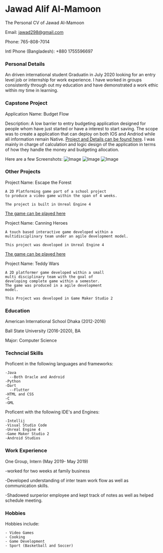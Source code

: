 # Jawad Alif Al-Mamoon
The Personal CV of Jawad Al-Mamoon

Email: jawad298@gmail.com

Phone: 765-808-7014

Intl Phone (Bangladesh): +880 1755596697


### Personal Details
An driven international student Graduatin in July 2020 looking for an entry level job or internship for work experience. I have worked in groups consistently through out my education and have demonstrated a work ethic within my time in learning.

### Capstone Project

Application Name: Budget Flow

Description: A low barrier to entry budgeting application designed for people whom have just started or have a interest to start saving. The scope was to create a application that can deploy on both IOS and Andriod while all information remain Native. [Project and Details can be found here](https://github.com/Phlank/BudgetingMobileApp). I was mainly in charge of calculation and logic design of the application in terms of how they handle the money and budgeting allocation.

Here are a few Screenshots:
![Image](images/new_userpage.png)
![Image](images/veiwAllotments.png)
![Image](images/userPage_withArrow.png)

### Other Projects

Project Name: Escape the Forest
```
A 2D Platforming game part of a school project 
to produce a video game within the span of 4 weeks.

The project is built in Unreal Engine 4
```
[The game can be played here](https://devoncurrent.itch.io/escape-the-forest)

Project Name: Canning Heroes 
```
A touch based interactive game developed within a 
multidisciplinary team under an agile development model.

This project was developed in Unreal Engine 4
```
[The game can be played here](https://doctor-g.itch.io/canning-heroes)

Project Name: Teddy Wars
```
A 2D platformer game developed within a small 
multi disciplinary team with the goal of 
developing complete game within a semester. 
The game was produced in a agile development 
model.

This Project was developed in Game Maker Studio 2
```
### Education

American International School Dhaka (2012-2016)

Ball State University (2016-2020), BA

Major: Computer Science

### Techncial Skills
Proficent in the following languages and frameworks:
```
-Java
  --Both Oracle and Android
-Python
-Dart 
  --Flutter
-HTML and CSS
-C
-GML
```
Proficent with the following IDE's and Engines:
```
-Intellij
-Visual Studio Code
-Unreal Engine 4
-Game Maker Studio 2
-Android Studios
```
### Work Experience
One Group, Intern (May 2019- May 2019)

-worked for two weeks at family business

-Developed understanding of inter team work flow as well as communication skills.

-Shadowed surperior employee and kept track of notes as well as helped schedule meeting.

### Hobbies
Hobbies include:
```
- Video Games
- Cooking
- Game Development
- Sport (Basketball and Soccer)
```
